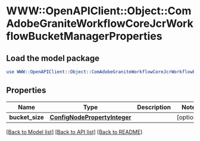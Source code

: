 # WWW::OpenAPIClient::Object::ComAdobeGraniteWorkflowCoreJcrWorkflowBucketManagerProperties

## Load the model package
```perl
use WWW::OpenAPIClient::Object::ComAdobeGraniteWorkflowCoreJcrWorkflowBucketManagerProperties;
```

## Properties
Name | Type | Description | Notes
------------ | ------------- | ------------- | -------------
**bucket_size** | [**ConfigNodePropertyInteger**](ConfigNodePropertyInteger.md) |  | [optional] 

[[Back to Model list]](../README.md#documentation-for-models) [[Back to API list]](../README.md#documentation-for-api-endpoints) [[Back to README]](../README.md)


